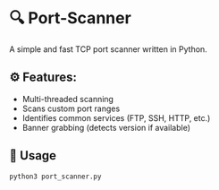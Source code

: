 # 🔍 Port-Scanner

A simple and fast TCP port scanner written in Python.

## ⚙️ Features:
- Multi-threaded scanning
- Scans custom port ranges
- Identifies common services (FTP, SSH, HTTP, etc.)
- Banner grabbing (detects version if available)

## 🚀 Usage

```bash
python3 port_scanner.py

